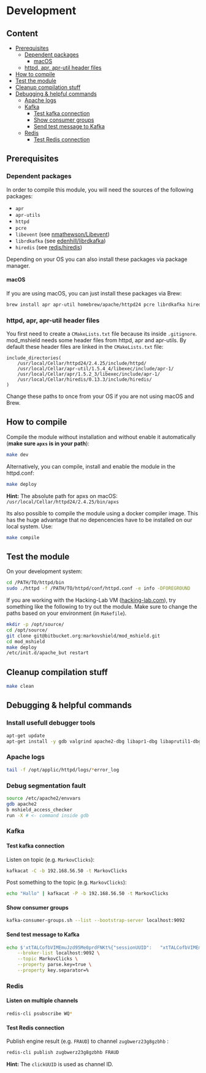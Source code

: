 # Development

## Content
* [Prerequisites](#markdown-header-prerequisites)
    * [Dependent packages](#markdown-header-dependent-packages)
        * [macOS](#markdown-header-macos)
    * [httpd, apr, apr-util header files](#markdown-header-httpd-apr-apr-util-header-files)
* [How to compile](#markdown-header-how-to-compile)
* [Test the module](#markdown-header-test-the-module)
* [Cleanup compilation stuff](#markdown-header-cleanup-compilation-stuff)
* [Debugging & helpful commands](#markdown-header-debugging-helpful-commands)
    * [Apache logs](#markdown-header-apache-logs)
    * [Kafka](#markdown-header-kafka)
        * [Test kafka connection](#markdown-header-test-kafka-connection)
        * [Show consumer groups](#markdown-header-show-consumer-groups)
        * [Send test message to Kafka](#markdown-header-send-test-message-to-kafka)
    * [Redis](#markdown-header-redis)
        * [Test Redis connection](#markdown-header-test-redis-connection)

## Prerequisites

### Dependent packages
In order to compile this module, you will need the sources of the following packages:
* `apr`
* `apr-utils`
* `httpd`
* `pcre`
* `libevent` (see [nmathewson/Libevent](https://github.com/nmathewson/Libevent))
* `librdkafka` (see [edenhill/librdkafka](https://github.com/edenhill/librdkafka))
* `hiredis` (see [redis/hiredis](https://github.com/redis/hiredis))

Depending on your OS you can also install these packages via package manager.

#### macOS
If you are using macOS, you can just install these packages via Brew:
```bash
brew install apr apr-util homebrew/apache/httpd24 pcre librdkafka hiredis libevent
```

### httpd, apr, apr-util header files
You first need to create a `CMakeLists.txt` file because its inside `.gitignore`.
mod_mshield needs some header files from httpd, apr and apr-utils. By default these header files are linked in the `CMakeLists.txt` file:
```
include_directories(
    /usr/local/Cellar/httpd24/2.4.25/include/httpd/
    /usr/local/Cellar/apr-util/1.5.4_4/libexec/include/apr-1/
    /usr/local/Cellar/apr/1.5.2_3/libexec/include/apr-1/
    /usr/local/Cellar/hiredis/0.13.3/include/hiredis/
)
```
Change these paths to once from your OS if you are not using macOS and Brew.

## How to compile
Compile the module without installation and without enable it automatically (**make sure `apxs` is in your path**):
```bash
make dev
```
Alternatively, you can compile, install and enable the module in the httpd.conf:
```bash
make deploy
```
**Hint:** The absolute path for apxs on macOS: `/usr/local/Cellar/httpd24/2.4.25/bin/apxs`

Its also possible to compile the module using a docker compiler image. This has the huge advantage that no depencencies have to be installed on our local system. Use:
```bash
make compile
```

## Test the module
On your development system:
```bash
cd /PATH/TO/httpd/bin
sudo ./httpd -f /PATH/TO/httpd/conf/httpd.conf -e info -DFOREGROUND
```

If you are working with the Hacking-Lab VM ([hacking-lab.com](https://media.hacking-lab.com/)), try something like the following to try out the module. Make sure to change the paths based on your environment (in `Makefile`).
```bash
mkdir -p /opt/source/
cd /opt/source/
git clone git@bitbucket.org:markovshield/mod_mshield.git
cd mod_mshield
make deploy
/etc/init.d/apache_but restart
```

## Cleanup compilation stuff
```bash
make clean
```

## Debugging & helpful commands

### Install usefull debugger tools
```bash
apt-get update
apt-get install -y gdb valgrind apache2-dbg libapr1-dbg libaprutil1-dbg
```

### Apache logs
```bash
tail -f /opt/applic/httpd/logs/*error_log
```

### Debug segmentation fault
```bash
source /etc/apache2/envvars
gdb apache2
b mshield_access_checker
run -X # <- command inside gdb

```

### Kafka

#### Test kafka connection
Listen on topic (e.g. `MarkovClicks`):
```bash
kafkacat -C -b 192.168.56.50 -t MarkovClicks
```
Post something to the topic (e.g. `MarkovClicks`):
```bash
echo "Hallo" | kafkacat -P -b 192.168.56.50 -t MarkovClicks
```

#### Show consumer groups
```bash
kafka-consumer-groups.sh --list --bootstrap-server localhost:9092
```

#### Send test message to Kafka
```bash
echo $'xtTALCofbVIMEmuJzd95Me0prdFNKt%{"sessionUUID":	"xtTALCofbVIMEmuJzd95Me0prdFNKt","clickUUID":	"zugbwerz23g8gzbhb","timeStamp":	1493639064719,"url":	"/private/request-header/","urlRiskLevel":	4,"validationRequired":	true}' | kafka-console-producer.sh \
    --broker-list localhost:9092 \
    --topic MarkovClicks \
    --property parse.key=true \
    --property key.separator=%
```

### Redis

#### Listen on multiple channels
```bash
redis-cli psubscribe WQ*
```

#### Test Redis connection
Publish engine result (e.g. `FRAUD`) to channel `zugbwerz23g8gzbhb` :
```bash
redis-cli publish zugbwerz23g8gzbhb FRAUD
```
**Hint:** The `clickUUID` is used as channel ID.
